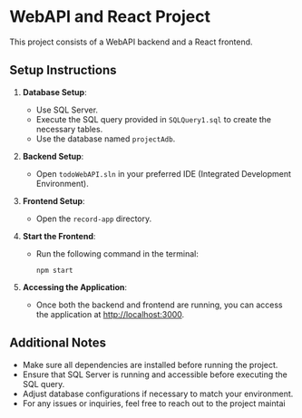 # WebAPI and React Project

This project consists of a WebAPI backend and a React frontend.

## Setup Instructions

1. **Database Setup**: 
   - Use SQL Server.
   - Execute the SQL query provided in `SQLQuery1.sql` to create the necessary tables.
   - Use the database named `projectAdb`.

2. **Backend Setup**:
   - Open `todoWebAPI.sln` in your preferred IDE (Integrated Development Environment).

3. **Frontend Setup**:
   - Open the `record-app` directory.

4. **Start the Frontend**:
   - Run the following command in the terminal:
     ```
     npm start
     ```

5. **Accessing the Application**:
   - Once both the backend and frontend are running, you can access the application at [http://localhost:3000](http://localhost:3000).

## Additional Notes

- Make sure all dependencies are installed before running the project.
- Ensure that SQL Server is running and accessible before executing the SQL query.
- Adjust database configurations if necessary to match your environment.
- For any issues or inquiries, feel free to reach out to the project maintai
